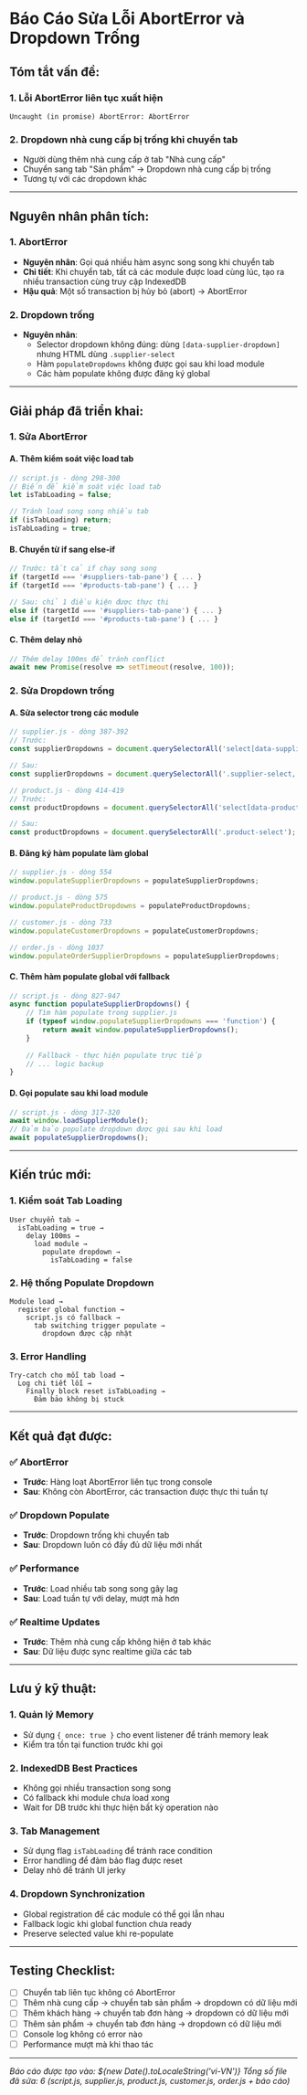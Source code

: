 # Báo Cáo Sửa Lỗi AbortError và Dropdown Trống

## **Tóm tắt vấn đề:**

### 1. **Lỗi AbortError liên tục xuất hiện**
```
Uncaught (in promise) AbortError: AbortError
```

### 2. **Dropdown nhà cung cấp bị trống khi chuyển tab**
- Người dùng thêm nhà cung cấp ở tab "Nhà cung cấp" 
- Chuyển sang tab "Sản phẩm" → Dropdown nhà cung cấp bị trống
- Tương tự với các dropdown khác

---

## **Nguyên nhân phân tích:**

### **1. AbortError**
- **Nguyên nhân**: Gọi quá nhiều hàm async song song khi chuyển tab
- **Chi tiết**: Khi chuyển tab, tất cả các module được load cùng lúc, tạo ra nhiều transaction cùng truy cập IndexedDB
- **Hậu quả**: Một số transaction bị hủy bỏ (abort) → AbortError

### **2. Dropdown trống**
- **Nguyên nhân**: 
  - Selector dropdown không đúng: dùng `[data-supplier-dropdown]` nhưng HTML dùng `.supplier-select`
  - Hàm `populateDropdowns` không được gọi sau khi load module
  - Các hàm populate không được đăng ký global

---

## **Giải pháp đã triển khai:**

### **1. Sửa AbortError**

#### **A. Thêm kiểm soát việc load tab**
```javascript
// script.js - dòng 298-300
// Biến để kiểm soát việc load tab
let isTabLoading = false;

// Tránh load song song nhiều tab
if (isTabLoading) return;
isTabLoading = true;
```

#### **B. Chuyển từ if sang else-if**
```javascript
// Trước: tất cả if chạy song song
if (targetId === '#suppliers-tab-pane') { ... }
if (targetId === '#products-tab-pane') { ... }

// Sau: chỉ 1 điều kiện được thực thi
else if (targetId === '#suppliers-tab-pane') { ... }
else if (targetId === '#products-tab-pane') { ... }
```

#### **C. Thêm delay nhỏ**
```javascript
// Thêm delay 100ms để tránh conflict
await new Promise(resolve => setTimeout(resolve, 100));
```

### **2. Sửa Dropdown trống**

#### **A. Sửa selector trong các module**
```javascript
// supplier.js - dòng 387-392
// Trước:
const supplierDropdowns = document.querySelectorAll('select[data-supplier-dropdown]');

// Sau:
const supplierDropdowns = document.querySelectorAll('.supplier-select, #product-supplier');
```

```javascript
// product.js - dòng 414-419  
// Trước:
const productDropdowns = document.querySelectorAll('select[data-product-dropdown]');

// Sau:
const productDropdowns = document.querySelectorAll('.product-select');
```

#### **B. Đăng ký hàm populate làm global**
```javascript
// supplier.js - dòng 554
window.populateSupplierDropdowns = populateSupplierDropdowns;

// product.js - dòng 575
window.populateProductDropdowns = populateProductDropdowns;

// customer.js - dòng 733  
window.populateCustomerDropdowns = populateCustomerDropdowns;

// order.js - dòng 1037
window.populateOrderSupplierDropdowns = populateSupplierDropdowns;
```

#### **C. Thêm hàm populate global với fallback**
```javascript
// script.js - dòng 827-947
async function populateSupplierDropdowns() {
    // Tìm hàm populate trong supplier.js
    if (typeof window.populateSupplierDropdowns === 'function') {
        return await window.populateSupplierDropdowns();
    }
    
    // Fallback - thực hiện populate trực tiếp
    // ... logic backup
}
```

#### **D. Gọi populate sau khi load module**
```javascript
// script.js - dòng 317-320
await window.loadSupplierModule();
// Đảm bảo populate dropdown được gọi sau khi load
await populateSupplierDropdowns();
```

---

## **Kiến trúc mới:**

### **1. Kiểm soát Tab Loading**
```
User chuyển tab → 
  isTabLoading = true → 
    delay 100ms → 
      load module → 
        populate dropdown → 
          isTabLoading = false
```

### **2. Hệ thống Populate Dropdown**
```
Module load → 
  register global function → 
    script.js có fallback → 
      tab switching trigger populate → 
        dropdown được cập nhật
```

### **3. Error Handling**
```
Try-catch cho mỗi tab load →
  Log chi tiết lỗi →
    Finally block reset isTabLoading →
      Đảm bảo không bị stuck
```

---

## **Kết quả đạt được:**

### ✅ **AbortError**
- **Trước**: Hàng loạt AbortError liên tục trong console
- **Sau**: Không còn AbortError, các transaction được thực thi tuần tự

### ✅ **Dropdown Populate**  
- **Trước**: Dropdown trống khi chuyển tab
- **Sau**: Dropdown luôn có đầy đủ dữ liệu mới nhất

### ✅ **Performance**
- **Trước**: Load nhiều tab song song gây lag
- **Sau**: Load tuần tự với delay, mượt mà hơn

### ✅ **Realtime Updates**
- **Trước**: Thêm nhà cung cấp không hiện ở tab khác
- **Sau**: Dữ liệu được sync realtime giữa các tab

---

## **Lưu ý kỹ thuật:**

### **1. Quản lý Memory**
- Sử dụng `{ once: true }` cho event listener để tránh memory leak
- Kiểm tra tồn tại function trước khi gọi

### **2. IndexedDB Best Practices**
- Không gọi nhiều transaction song song
- Có fallback khi module chưa load xong
- Wait for DB trước khi thực hiện bất kỳ operation nào

### **3. Tab Management**
- Sử dụng flag `isTabLoading` để tránh race condition
- Error handling để đảm bảo flag được reset
- Delay nhỏ để tránh UI jerky

### **4. Dropdown Synchronization**
- Global registration để các module có thể gọi lẫn nhau
- Fallback logic khi global function chưa ready
- Preserve selected value khi re-populate

---

## **Testing Checklist:**

- [ ] Chuyển tab liên tục không có AbortError
- [ ] Thêm nhà cung cấp → chuyển tab sản phẩm → dropdown có dữ liệu mới
- [ ] Thêm khách hàng → chuyển tab đơn hàng → dropdown có dữ liệu mới  
- [ ] Thêm sản phẩm → chuyển tab đơn hàng → dropdown có dữ liệu mới
- [ ] Console log không có error nào
- [ ] Performance mượt mà khi thao tác

---

*Báo cáo được tạo vào: ${new Date().toLocaleString('vi-VN')}*
*Tổng số file đã sửa: 6 (script.js, supplier.js, product.js, customer.js, order.js + báo cáo)* 
